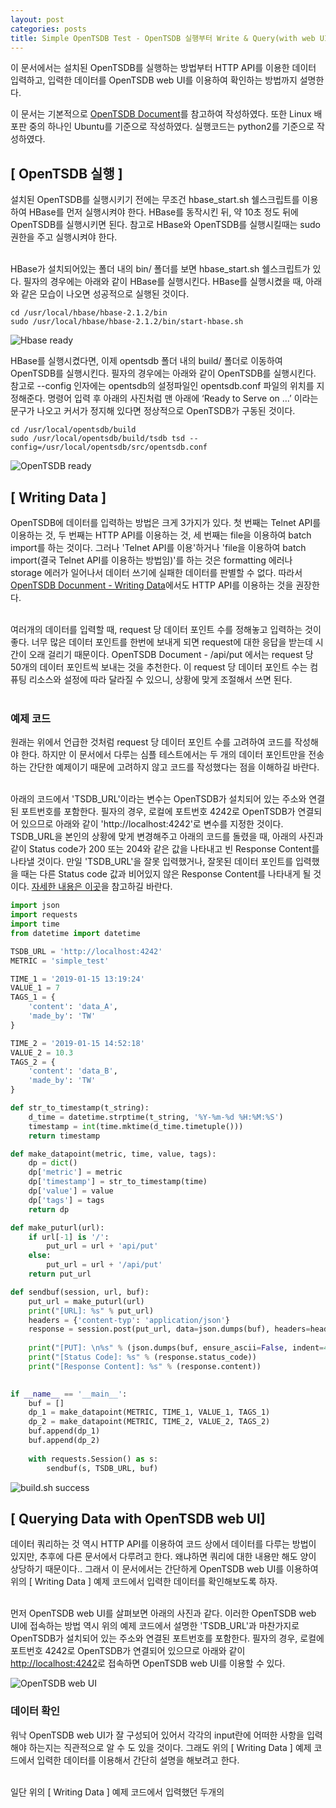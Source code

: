 ```yaml
---
layout: post
categories: posts
title: Simple OpenTSDB Test - OpenTSDB 실행부터 Write & Query(with web UI) Data 
---
```


이 문서에서는 설치된 OpenTSDB를 실행하는 방법부터 HTTP API를 이용한 데이터 입력하고, 입력한 데이터를 OpenTSDB web UI를 이용하여 확인하는 방법까지 설명한다.

이 문서는 기본적으로 [OpenTSDB Document](http://opentsdb.net/docs/build/html/index.html#)를 참고하여 작성하였다. 또한 Linux 배포판 중의 하나인 Ubuntu를 기준으로 작성하였다. 실행코드는 python2를 기준으로 작성하였다.


## [ OpenTSDB 실행 ]

설치된 OpenTSDB를 실행시키기 전에는 무조건 hbase_start.sh 쉘스크립트를 이용하여 HBase를 먼저 실행시켜야 한다. HBase를 동작시킨 뒤, 약 10초 정도 뒤에 OpenTSDB를  실행시키면 된다. 참고로 HBase와 OpenTSDB를 실행시킬때는 sudo 권한을 주고 실행시켜야 한다.
<br/><br/>

HBase가 설치되어있는 폴더 내의 bin/ 폴더를 보면 hbase_start.sh 쉘스크립트가 있다. 필자의 경우에는 아래와 같이 HBase를 실행시킨다. HBase를 실행시켰을 때, 아래와 같은 모습이 나오면 성공적으로 실행된 것이다.

```
cd /usr/local/hbase/hbase-2.1.2/bin
sudo /usr/local/hbase/hbase-2.1.2/bin/start-hbase.sh
```

![Hbase ready](../../assets/img/post/simple_opentsdb_test_hbase_start.PNG)

HBase를 실행시켰다면, 이제 opentsdb 폴더 내의 build/ 폴더로 이동하여 OpenTSDB를 실행시킨다. 필자의 경우에는 아래와 같이 OpenTSDB를 실행시킨다. 참고로 --config 인자에는 opentsdb의 설정파일인 opentsdb.conf 파일의 위치를 지정해준다. 명령어 입력 후 아래의 사진처럼 맨 아래에 ‘Ready to Serve on …’ 이라는 문구가 나오고 커서가 정지해 있다면 정상적으로 OpenTSDB가 구동된 것이다.

```
cd /usr/local/opentsdb/build
sudo /usr/local/opentsdb/build/tsdb tsd --config=/usr/local/opentsdb/src/opentsdb.conf
```

![OpenTSDB ready](../../assets/img/post/install_opentsdb_3_tsdb_ready.png)


## [ Writing Data ]

OpenTSDB에 데이터를 입력하는 방법은 크게 3가지가 있다. 첫 번째는 Telnet API를 이용하는 것, 두 번째는 HTTP API를 이용하는 것, 세 번째는 file을 이용하여 batch import를 하는 것이다. 그러나 'Telnet API를 이용'하거나 'file을 이용하여 batch import(결국 Telnet API를 이용하는 방법임)'를 하는 것은 formatting 에러나 storage 에러가 일어나서 데이터 쓰기에 실패한 데이터를 판별할 수 없다. 따라서 [OpenTSDB Docunment - Writing Data](http://opentsdb.net/docs/build/html/user_guide/writing/index.html#input-methods)에서도 HTTP API를 이용하는 것을 권장한다.
<br/><br/>

여러개의 데이터를 입력할 때, request 당 데이터 포인트 수를 정해놓고 입력하는 것이 좋다. 너무 많은 데이터 포인트를 한번에 보내게 되면 request에 대한 응답을 받는데 시간이 오래 걸리기 때문이다. OpenTSDB Document - /api/put 에서는 request 당 50개의 데이터 포인트씩 보내는 것을 추천한다. 이 request 당 데이터 포인트 수는 컴퓨팅 리소스와 설정에 따라 달라질 수 있으니, 상황에 맞게 조절해서 쓰면 된다.
<br/><br/>

### 예제 코드

원래는 위에서 언급한 것처럼 request 당 데이터 포인트 수를 고려하여 코드를 작성해야 한다. 하지만 이 문서에서 다루는 심플 테스트에서는 두 개의 데이터 포인트만을 전송하는 간단한 예제이기 때문에 고려하지 않고 코드를 작성했다는 점을 이해하길 바란다.
<br/><br/>

아래의 코드에서 'TSDB_URL'이라는 변수는 OpenTSDB가 설치되어 있는 주소와 연결된 포트번호를 포함한다. 필자의 경우, 로컬에 포트번호 4242로 OpenTSDB가 연결되어 있으므로 아래와 같이 'http://localhost:4242'로 변수를 지정한 것이다. TSDB_URL을 본인의 상황에 맞게 변경해주고 아래의 코드를 돌렸을 때, 아래의 사진과 같이 Status code가 200 또는 204와 같은 값을 나타내고 빈 Response Content를 나타낼 것이다. 만일 'TSDB_URL'을 잘못 입력했거나, 잘못된 데이터 포인트를 입력했을 때는   다른 Status code 값과 비어있지 않은 Response Content를 나타내게 될 것이다. [자세한 내용은 이곳](http://opentsdb.net/docs/build/html/api_http/index.html#response-codes)을 참고하길 바란다.

```python
import json
import requests
import time
from datetime import datetime

TSDB_URL = 'http://localhost:4242'
METRIC = 'simple_test'

TIME_1 = '2019-01-15 13:19:24'
VALUE_1 = 7
TAGS_1 = {
    'content': 'data_A',
    'made_by': 'TW'
}

TIME_2 = '2019-01-15 14:52:18'
VALUE_2 = 10.3
TAGS_2 = {
    'content': 'data_B',
    'made_by': 'TW'
}

def str_to_timestamp(t_string):
    d_time = datetime.strptime(t_string, '%Y-%m-%d %H:%M:%S')
    timestamp = int(time.mktime(d_time.timetuple()))
    return timestamp

def make_datapoint(metric, time, value, tags):
    dp = dict()
    dp['metric'] = metric
    dp['timestamp'] = str_to_timestamp(time)
    dp['value'] = value
    dp['tags'] = tags
    return dp

def make_puturl(url):
    if url[-1] is '/':
        put_url = url + 'api/put'
    else:
        put_url = url + '/api/put'
    return put_url

def sendbuf(session, url, buf):
    put_url = make_puturl(url)
    print("[URL]: %s" % put_url)
    headers = {'content-typ': 'application/json'}
    response = session.post(put_url, data=json.dumps(buf), headers=headers)
    
    print("[PUT]: \n%s" % (json.dumps(buf, ensure_ascii=False, indent=4)))
    print("[Status Code]: %s" % (response.status_code))
    print("[Response Content]: %s" % (response.content))

    
if __name__ == '__main__':
    buf = []
    dp_1 = make_datapoint(METRIC, TIME_1, VALUE_1, TAGS_1)
    dp_2 = make_datapoint(METRIC, TIME_2, VALUE_2, TAGS_2)
    buf.append(dp_1)
    buf.append(dp_2)
    
    with requests.Session() as s:
        sendbuf(s, TSDB_URL, buf)
```

![build.sh success](../../assets/img/post/simple_opentsdb_test_put_result.png)

## [ Querying Data with OpenTSDB web UI]

데이터 쿼리하는 것 역시 HTTP API를 이용하여 코드 상에서 데이터를 다루는 방법이 있지만, 추후에 다른 문서에서 다루려고 한다. 왜냐하면 쿼리에 대한 내용만 해도 양이 상당하기 때문이다.. 그래서 이 문서에서는 간단하게 OpenTSDB web UI를 이용하여 위의 [ Writing Data ] 예제 코드에서 입력한 데이터를 확인해보도록 하자.
<br/><br/>

먼저 OpenTSDB web UI를 살펴보면 아래의 사진과 같다. 이러한 OpenTSDB web UI에 접속하는 방법 역시 위의 예제 코드에서 설명한 'TSDB_URL'과 마찬가지로 OpenTSDB가 설치되어 있는 주소와 연결된 포트번호를 포함한다. 필자의 경우, 로컬에 포트번호 4242로 OpenTSDB가 연결되어 있으므로 아래와 같이 [http://localhost:4242](http://localhost:4242)로 접속하면 OpenTSDB web UI를 이용할 수 있다.

![OpenTSDB web UI](../../assets/img/post/install_opentsdb_3_tsdb_webui.png)

### 데이터 확인

워낙 OpenTSDB web UI가 잘 구성되어 있어서 각각의 input란에 어떠한 사항을 입력해야 하는지는 직관적으로 알 수 도 있을 것이다. 그래도 위의 [ Writing Data ] 예제 코드에서 입력한 데이터를 이용해서 간단히 설명을 해보려고 한다.
<br/><br/>

일단 위의 [ Writing Data ] 예제 코드에서 입력했던 두개의 

